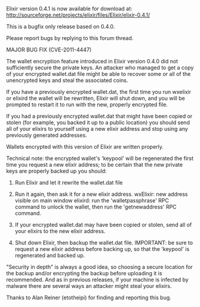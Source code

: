 Elixir version 0.4.1 is now available for download at:
http://sourceforge.net/projects/elixir/files/Elixir/elixir-0.4.1/

This is a bugfix only release based on 0.4.0.

Please report bugs by replying to this forum thread.

MAJOR BUG FIX  (CVE-2011-4447)

The wallet encryption feature introduced in Elixir version 0.4.0 did not sufficiently secure the private keys. An attacker who
managed to get a copy of your encrypted wallet.dat file might be able to recover some or all of the unencrypted keys and steal the
associated coins.

If you have a previously encrypted wallet.dat, the first time you run wxelixir or elixird the wallet will be rewritten, Elixir will
shut down, and you will be prompted to restart it to run with the new, properly encrypted file.

If you had a previously encrypted wallet.dat that might have been copied or stolen (for example, you backed it up to a public
location) you should send all of your elixirs to yourself using a new elixir address and stop using any previously generated addresses.

Wallets encrypted with this version of Elixir are written properly.

Technical note: the encrypted wallet's 'keypool' will be regenerated the first time you request a new elixir address; to be certain that the
new private keys are properly backed up you should:

1. Run Elixir and let it rewrite the wallet.dat file

2. Run it again, then ask it for a new elixir address.
wxElixir: new address visible on main window
elixird: run the 'walletpassphrase' RPC command to unlock the wallet,  then run the 'getnewaddress' RPC command.

3. If your encrypted wallet.dat may have been copied or stolen, send all of your elixirs to the new elixir address.

4. Shut down Elixir, then backup the wallet.dat file.
IMPORTANT: be sure to request a new elixir address before backing up, so that the 'keypool' is regenerated and backed up.

"Security in depth" is always a good idea, so choosing a secure location for the backup and/or encrypting the backup before uploading it is recommended. And as in previous releases, if your machine is infected by malware there are several ways an attacker might steal your elixirs.

Thanks to Alan Reiner (etotheipi) for finding and reporting this bug.
